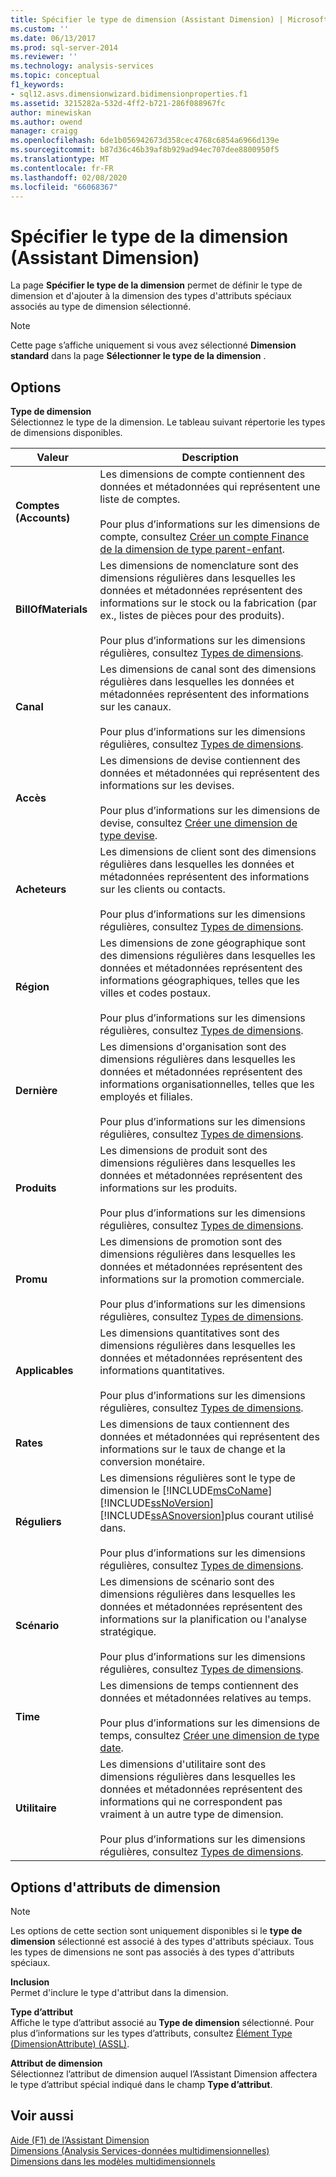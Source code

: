 ```yaml
---
title: Spécifier le type de dimension (Assistant Dimension) | Microsoft Docs
ms.custom: ''
ms.date: 06/13/2017
ms.prod: sql-server-2014
ms.reviewer: ''
ms.technology: analysis-services
ms.topic: conceptual
f1_keywords:
- sql12.asvs.dimensionwizard.bidimensionproperties.f1
ms.assetid: 3215282a-532d-4ff2-b721-286f088967fc
author: minewiskan
ms.author: owend
manager: craigg
ms.openlocfilehash: 6de1b056942673d358cec4768c6854a6966d139e
ms.sourcegitcommit: b87d36c46b39af8b929ad94ec707dee8800950f5
ms.translationtype: MT
ms.contentlocale: fr-FR
ms.lasthandoff: 02/08/2020
ms.locfileid: "66068367"
---
```

# <a name="specify-dimension-type-dimension-wizard"></a>Spécifier le type de la dimension (Assistant Dimension)
  La page **Spécifier le type de la dimension** permet de définir le type de dimension et d'ajouter à la dimension des types d'attributs spéciaux associés au type de dimension sélectionné.  
  
> [!NOTE]  
>  Cette page s’affiche uniquement si vous avez sélectionné **Dimension standard** dans la page **Sélectionner le type de la dimension** .  
  
## <a name="options"></a>Options  
 **Type de dimension**  
 Sélectionnez le type de la dimension. Le tableau suivant répertorie les types de dimensions disponibles.  
  
|Valeur|Description|  
|-----------|-----------------|  
|**Comptes (Accounts)**|Les dimensions de compte contiennent des données et métadonnées qui représentent une liste de comptes.<br /><br /> Pour plus d’informations sur les dimensions de compte, consultez [Créer un compte Finance de la dimension de type parent-enfant](multidimensional-models/database-dimensions-finance-account-of-parent-child-type.md).|  
|**BillOfMaterials**|Les dimensions de nomenclature sont des dimensions régulières dans lesquelles les données et métadonnées représentent des informations sur le stock ou la fabrication (par ex., listes de pièces pour des produits).<br /><br /> Pour plus d’informations sur les dimensions régulières, consultez [Types de dimensions](multidimensional-models-olap-logical-dimension-objects/database-dimension-properties-types.md).|  
|**Canal**|Les dimensions de canal sont des dimensions régulières dans lesquelles les données et métadonnées représentent des informations sur les canaux.<br /><br /> Pour plus d’informations sur les dimensions régulières, consultez [Types de dimensions](multidimensional-models-olap-logical-dimension-objects/database-dimension-properties-types.md).|  
|**Accès**|Les dimensions de devise contiennent des données et métadonnées qui représentent des informations sur les devises.<br /><br /> Pour plus d’informations sur les dimensions de devise, consultez [Créer une dimension de type devise](multidimensional-models/database-dimensions-create-a-currency-type-dimension.md).|  
|**Acheteurs**|Les dimensions de client sont des dimensions régulières dans lesquelles les données et métadonnées représentent des informations sur les clients ou contacts.<br /><br /> Pour plus d’informations sur les dimensions régulières, consultez [Types de dimensions](multidimensional-models-olap-logical-dimension-objects/database-dimension-properties-types.md).|  
|**Région**|Les dimensions de zone géographique sont des dimensions régulières dans lesquelles les données et métadonnées représentent des informations géographiques, telles que les villes et codes postaux.<br /><br /> Pour plus d’informations sur les dimensions régulières, consultez [Types de dimensions](multidimensional-models-olap-logical-dimension-objects/database-dimension-properties-types.md).|  
|**Dernière**|Les dimensions d'organisation sont des dimensions régulières dans lesquelles les données et métadonnées représentent des informations organisationnelles, telles que les employés et filiales.<br /><br /> Pour plus d’informations sur les dimensions régulières, consultez [Types de dimensions](multidimensional-models-olap-logical-dimension-objects/database-dimension-properties-types.md).|  
|**Produits**|Les dimensions de produit sont des dimensions régulières dans lesquelles les données et métadonnées représentent des informations sur les produits.<br /><br /> Pour plus d’informations sur les dimensions régulières, consultez [Types de dimensions](multidimensional-models-olap-logical-dimension-objects/database-dimension-properties-types.md).|  
|**Promu**|Les dimensions de promotion sont des dimensions régulières dans lesquelles les données et métadonnées représentent des informations sur la promotion commerciale.<br /><br /> Pour plus d’informations sur les dimensions régulières, consultez [Types de dimensions](multidimensional-models-olap-logical-dimension-objects/database-dimension-properties-types.md).|  
|**Applicables**|Les dimensions quantitatives sont des dimensions régulières dans lesquelles les données et métadonnées représentent des informations quantitatives.<br /><br /> Pour plus d’informations sur les dimensions régulières, consultez [Types de dimensions](multidimensional-models-olap-logical-dimension-objects/database-dimension-properties-types.md).|  
|**Rates**|Les dimensions de taux contiennent des données et métadonnées qui représentent des informations sur le taux de change et la conversion monétaire.|  
|**Réguliers**|Les dimensions régulières sont le type de dimension le [!INCLUDE[msCoName](../includes/msconame-md.md)] [!INCLUDE[ssNoVersion](../includes/ssnoversion-md.md)] [!INCLUDE[ssASnoversion](../includes/ssasnoversion-md.md)]plus courant utilisé dans.<br /><br /> Pour plus d’informations sur les dimensions régulières, consultez [Types de dimensions](multidimensional-models-olap-logical-dimension-objects/database-dimension-properties-types.md).|  
|**Scénario**|Les dimensions de scénario sont des dimensions régulières dans lesquelles les données et métadonnées représentent des informations sur la planification ou l'analyse stratégique.<br /><br /> Pour plus d’informations sur les dimensions régulières, consultez [Types de dimensions](multidimensional-models-olap-logical-dimension-objects/database-dimension-properties-types.md).|  
|**Time**|Les dimensions de temps contiennent des données et métadonnées relatives au temps.<br /><br /> Pour plus d’informations sur les dimensions de temps, consultez [Créer une dimension de type date](multidimensional-models/database-dimensions-create-a-date-type-dimension.md).|  
|**Utilitaire**|Les dimensions d'utilitaire sont des dimensions régulières dans lesquelles les données et métadonnées représentent des informations qui ne correspondent pas vraiment à un autre type de dimension.<br /><br /> Pour plus d’informations sur les dimensions régulières, consultez [Types de dimensions](multidimensional-models-olap-logical-dimension-objects/database-dimension-properties-types.md).|  
  
## <a name="dimension-attributes-options"></a>Options d'attributs de dimension  
  
> [!NOTE]  
>  Les options de cette section sont uniquement disponibles si le **type de dimension** sélectionné est associé à des types d'attributs spéciaux. Tous les types de dimensions ne sont pas associés à des types d'attributs spéciaux.  
  
 **Inclusion**  
 Permet d'inclure le type d'attribut dans la dimension.  
  
 **Type d’attribut**  
 Affiche le type d’attribut associé au **Type de dimension** sélectionné. Pour plus d’informations sur les types d’attributs, consultez [Élément Type &#40;DimensionAttribute&#41; &#40;ASSL&#41;](https://docs.microsoft.com/bi-reference/assl/properties/type-element-dimensionattribute-assl).  
  
 **Attribut de dimension**  
 Sélectionnez l’attribut de dimension auquel l’Assistant Dimension affectera le type d’attribut spécial indiqué dans le champ **Type d’attribut**.  
  
## <a name="see-also"></a>Voir aussi  
 [Aide (F1) de l’Assistant Dimension](dimension-wizard-f1-help.md)   
 [Dimensions &#40;Analysis Services-données multidimensionnelles&#41;](multidimensional-models-olap-logical-dimension-objects/dimensions-analysis-services-multidimensional-data.md)   
 [Dimensions dans les modèles multidimensionnels](multidimensional-models/dimensions-in-multidimensional-models.md)  
  
  
